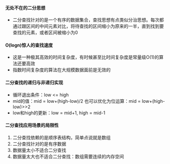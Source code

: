 #### 无处不在的二分思想
- 二分查找针对的是一个有序的数据集合，查找思想有点类似分治思想。每次都通过跟区间的中间元素对比，将待查找的区间缩小为原来的一半，直到找到要查找的元素，或者区间被缩小为0
#### O(logn)惊人的查找速度
- 这是一种极其高效的时间复杂度，有时候甚至比时间复杂度是常量级O(1)的算法还要高效
- 指数时间复杂度的算法在大规模数据面前是无效的
#### 二分查找的递归与非递归实现
- 循环退出条件：low <= high 
- mid的值：mid = low+(high-low)/2 也可以优化为位运算：mid = low+(high-low)>>2
- low和high的更新：low = mid+1, high = mid-1
#### 二分查找应用场景的局限性
1. 二分查找依赖的是顺序表结构，简单点说就是数组
2. 二分查找针对的是有序数据
3. 数据量太小不适合二分查找
4. 数据量太大也不适合二分查找：数组需要连续的内存空间